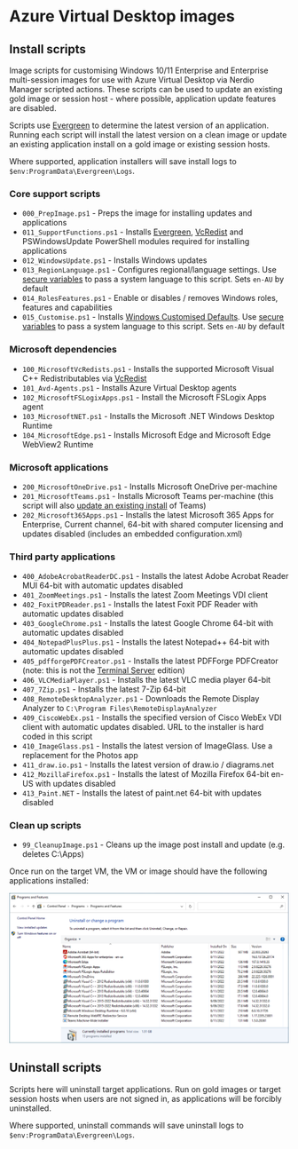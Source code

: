 # Azure Virtual Desktop images

## Install scripts

Image scripts for customising Windows 10/11 Enterprise and Enterprise multi-session images for use with Azure Virtual Desktop via Nerdio Manager scripted actions. These scripts can be used to update an existing gold image or session host - where possible, application update features are disabled.

Scripts use [Evergreen](https://stealthpuppy.com/evergreen/) to determine the latest version of an application. Running each script will install the latest version on a clean image or update an existing application install on a gold image or existing session hosts.

Where supported, application installers will save install logs to `$env:ProgramData\Evergreen\Logs`.

### Core support scripts

* `000_PrepImage.ps1` - Preps the image for installing updates and applications
* `011_SupportFunctions.ps1` - Installs [Evergreen](https://stealthpuppy.com/evergreen/), [VcRedist](https://vcredist.com/) and PSWindowsUpdate PowerShell modules required for installing applications
* `012_WindowsUpdate.ps1` - Installs Windows updates
* `013_RegionLanguage.ps1` - Configures regional/language settings. Use [secure variables](https://nmw.zendesk.com/hc/en-us/articles/4731671517335-Scripted-Actions-Global-Secure-Variables) to pass a system language to this script. Sets `en-AU` by default
* `014_RolesFeatures.ps1` - Enable or disables / removes Windows roles, features and capabilities
* `015_Customise.ps1` - Installs [Windows Customised Defaults](https://stealthpuppy.com/image-customise/). Use [secure variables](https://nmw.zendesk.com/hc/en-us/articles/4731671517335-Scripted-Actions-Global-Secure-Variables) to pass a system language to this script. Sets `en-AU` by default

### Microsoft dependencies

* `100_MicrosoftVcRedists.ps1` - Installs the supported Microsoft Visual C++ Redistributables via [VcRedist](https://vcredist.com/)
* `101_Avd-Agents.ps1` - Installs Azure Virtual Desktop agents
* `102_MicrosoftFSLogixApps.ps1` - Install the Microsoft FSLogix Apps agent
* `103_MicrosoftNET.ps1` - Installs the Microsoft .NET Windows Desktop Runtime
* `104_MicrosoftEdge.ps1` - Installs Microsoft Edge and Microsoft Edge WebView2 Runtime

### Microsoft applications

* `200_MicrosoftOneDrive.ps1` - Installs Microsoft OneDrive per-machine
* `201_MicrosoftTeams.ps1` - Installs Microsoft Teams per-machine (this script will also [update an existing install](https://learn.microsoft.com/en-us/microsoftteams/teams-for-vdi#install-or-update-the-teams-desktop-app-on-vdi) of Teams)
* `202_Microsoft365Apps.ps1` - Installs the latest Microsoft 365 Apps for Enterprise, Current channel, 64-bit with shared computer licensing and updates disabled (includes an embedded configuration.xml)

### Third party applications

* `400_AdobeAcrobatReaderDC.ps1` - Installs the latest Adobe Acrobat Reader MUI 64-bit with automatic updates disabled
* `401_ZoomMeetings.ps1` - Installs the latest Zoom Meetings VDI client
* `402_FoxitPDReader.ps1` - Installs the latest Foxit PDF Reader with automatic updates disabled
* `403_GoogleChrome.ps1` - Installs the latest Google Chrome 64-bit with automatic updates disabled
* `404_NotepadPlusPlus.ps1` - Installs the latest Notepad++ 64-bit with automatic updates disabled
* `405_pdfforgePDFCreator.ps1` - Installs the latest PDFForge PDFCreator (note: this is not the [Terminal Server](https://www.pdfforge.org/pdfcreator/editions/pdfcreator-terminal-server) edition)
* `406_VLCMediaPlayer.ps1` - Installs the latest VLC media player 64-bit
* `407_7Zip.ps1` - Installs the latest 7-Zip 64-bit
* `408_RemoteDesktopAnalyzer.ps1` - Downloads the Remote Display Analyzer to `C:\Program Files\RemoteDisplayAnalyzer`
* `409_CiscoWebEx.ps1` - Installs the specified version of Cisco WebEx VDI client with automatic updates disabled. URL to the installer is hard coded in this script
* `410_ImageGlass.ps1` - Installs the latest version of ImageGlass. Use a replacement for the Photos app
* `411_draw.io.ps1` - Installs the latest version of draw.io / diagrams.net
* `412_MozillaFirefox.ps1` - Installs the latest of Mozilla Firefox 64-bit en-US with updates disabled
* `413_Paint.NET` - Installs the latest of paint.net 64-bit with updates disabled

### Clean up scripts

* `99_CleanupImage.ps1` - Cleans up the image post install and update (e.g. deletes C:\Apps)

Once run on the target VM, the VM or image should have the following applications installed:

![Applications installed into the VM/image](apps.png)

## Uninstall scripts

Scripts here will uninstall target applications. Run on gold images or target session hosts when users are not signed in, as applications will be forcibly uninstalled.

Where supported, uninstall commands will save uninstall logs to `$env:ProgramData\Evergreen\Logs`.
